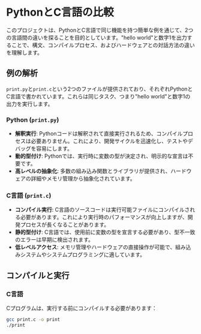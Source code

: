 # PythonとC言語の比較

このプロジェクトは、PythonとC言語で同じ機能を持つ簡単な例を通じて、2つの言語間の違いを探ることを目的としています。"hello world"と数字1を出力することで、構文、コンパイルプロセス、およびハードウェアとの対話方法の違いを理解します。

## 例の解析

`print.py`と`print.c`という2つのファイルが提供されており、それぞれPythonとC言語で書かれています。これらは同じタスク、つまり"hello world"と数字1の出力を実行します。

### Python (`print.py`)

- **解釈実行**: Pythonコードは解釈されて直接実行されるため、コンパイルプロセスは必要ありません。これにより、開発サイクルを迅速化し、テストやデバッグを容易にします。
- **動的型付け**: Pythonでは、実行時に変数の型が決定され、明示的な宣言は不要です。
- **高レベルの抽象化**: 多数の組み込み関数とライブラリが提供され、ハードウェアの詳細やメモリ管理から抽象化されています。

### C言語 (`print.c`)

- **コンパイル実行**: C言語のソースコードは実行可能ファイルにコンパイルされる必要があります。これにより実行時のパフォーマンスが向上しますが、開発プロセスが長くなることがあります。
- **静的型付け**: C言語では、使用前に変数の型を宣言する必要があり、型不一致のエラーは早期に検出されます。
- **低レベルアクセス**: メモリ管理やハードウェアの直接操作が可能で、組み込みシステムやシステムプログラミングに適しています。

## コンパイルと実行

### C言語

Cプログラムは、実行する前にコンパイルする必要があります：

```bash
gcc print.c -o print
./print